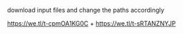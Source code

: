download input files  and change the paths accordingly

https://we.tl/t-cpmOA1KG0C + 
https://we.tl/t-sRTANZNYJP

